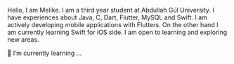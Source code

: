 Hello, I am Melike. I am a third year student at Abdullah Gül University. I have experiences about Java, C, Dart, Flutter, MySQL and Swift. I am actively developing mobile applications with Flutters. On the other hand I am currently learning Swift for iOS side. I am open to learning and exploring new areas. 

🌱 I’m currently learning ...
<!--
**melikesoygullucu/melikesoygullucu** is a ✨ _special_ ✨ repository because its `README.md` (this file) appears on your GitHub profile.

Here are some ideas to get you started:

- 🔭 I’m currently working on ...
- 🌱 I’m currently learning ...
- 👯 I’m looking to collaborate on ...
- 🤔 I’m looking for help with ...
- 💬 Ask me about ...
- 📫 How to reach me: ...
- 😄 Pronouns: ...
- ⚡ Fun fact: ...
-->
